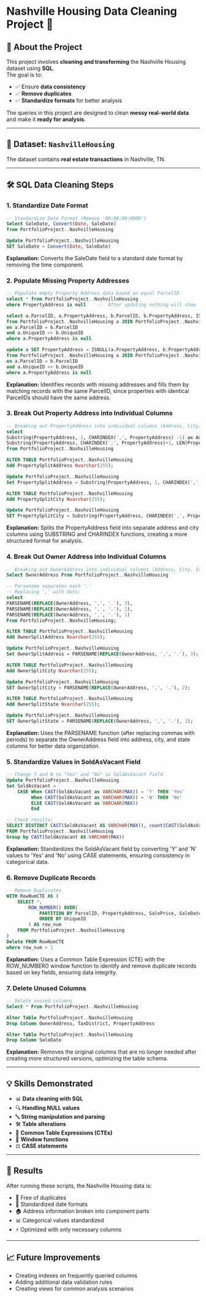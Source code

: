# Nashville Housing Data Cleaning Project 🏡

## 📌 About the Project
This project involves **cleaning and transforming** the Nashville Housing dataset using **SQL**.  
The goal is to:
- ✅ Ensure **data consistency**  
- ✅ **Remove duplicates**  
- ✅ **Standardize formats** for better analysis  

The queries in this project are designed to clean **messy real-world data** and make it **ready for analysis**.

---

## 📂 Dataset: `NashvilleHousing`
The dataset contains **real estate transactions** in Nashville, TN.

---

## 🛠️ SQL Data Cleaning Steps

### 1. Standardize Date Format
```sql
-- Standardize Date Format (Remove '00:00:00:0000')
Select SaleDate, Convert(Date, SaleDate)
from PortfolioProject..NashvilleHousing

Update PortfolioProject..NashvilleHousing
SET SaleDate = Convert(Date, SaleDate)
```
**Explanation:** Converts the SaleDate field to a standard date format by removing the time component.

### 2. Populate Missing Property Addresses
```sql
-- Populate empty Property Address data based on equal ParcelID
select * from PortfolioProject..NashvilleHousing 
where PropertyAddress is null    --  After updating nothing will show

select a.ParcelID, a.PropertyAddress, b.ParcelID, b.PropertyAddress, ISNULL(a.PropertyAddress, b.PropertyAddress)
from PortfolioProject..NashvilleHousing a JOIN PortfolioProject..NashvilleHousing b
on a.ParcelID = b.ParcelID
and a.UniqueID <> b.UniqueID
where a.PropertyAddress is null

update a SET PropertyAddress = ISNULL(a.PropertyAddress, b.PropertyAddress)
from PortfolioProject..NashvilleHousing a JOIN PortfolioProject..NashvilleHousing b
on a.ParcelID = b.ParcelID
and a.UniqueID <> b.UniqueID
where a.PropertyAddress is null
```
**Explanation:** Identifies records with missing addresses and fills them by matching records with the same ParcelID, since properties with identical ParcelIDs should have the same address.

### 3. Break Out Property Address into Individual Columns
```sql
-- Breaking out PropertyAddress into individual columns (Address, City) using Substring
select 
Substring(PropertyAddress, 1, CHARINDEX(',', PropertyAddress) -1) as Address,
Substring(PropertyAddress, CHARINDEX(',', PropertyAddress)+1, LEN(PropertyAddress)) as City
from PortfolioProject..NashvilleHousing 

ALTER TABLE PortfolioProject..NashvilleHousing 
Add PropertySplitAddress Nvarchar(255);

Update PortfolioProject..NashvilleHousing 
Set PropertySplitAddress = Substring(PropertyAddress, 1, CHARINDEX(',', PropertyAddress) -1) 

ALTER TABLE PortfolioProject..NashvilleHousing 
Add PropertySplitCity Nvarchar(255);

Update PortfolioProject..NashvilleHousing 
SET PropertySplitCity = Substring(PropertyAddress, CHARINDEX(',', PropertyAddress)+1, LEN(PropertyAddress)) 
```
**Explanation:** Splits the PropertyAddress field into separate address and city columns using SUBSTRING and CHARINDEX functions, creating a more structured format for analysis.

### 4. Break Out Owner Address into Individual Columns
```sql
-- Breaking out OwnerAddress into individual columns (Address, City, State) using Parsename
Select OwnerAddress From PortfolioProject..NashvilleHousing

-- Parsename separates each '.'
-- Replacing ',' with dots:
select 
PARSENAME(REPLACE(OwnerAddress, ',', '.'), 3),
PARSENAME(REPLACE(OwnerAddress, ',', '.'), 2),
PARSENAME(REPLACE(OwnerAddress, ',', '.'), 1)
From PortfolioProject..NashvilleHousing;

ALTER TABLE PortfolioProject..NashvilleHousing 
Add OwnerSplitAddress Nvarchar(255);

Update PortfolioProject..NashvilleHousing 
Set OwnerSplitAddress = PARSENAME(REPLACE(OwnerAddress, ',', '.'), 3);

ALTER TABLE PortfolioProject..NashvilleHousing 
Add OwnerSplitCity Nvarchar(255);

Update PortfolioProject..NashvilleHousing 
SET OwnerSplitCity = PARSENAME(REPLACE(OwnerAddress, ',', '.'), 2);

ALTER TABLE PortfolioProject..NashvilleHousing 
Add OwnerSplitState Nvarchar(255);

Update PortfolioProject..NashvilleHousing 
SET OwnerSplitState = PARSENAME(REPLACE(OwnerAddress, ',', '.'), 1);
```
**Explanation:** Uses the PARSENAME function (after replacing commas with periods) to separate the OwnerAddress field into address, city, and state columns for better data organization.

### 5. Standardize Values in SoldAsVacant Field
```sql
-- Change Y and N to "Yes" and "No" in SoldAsVacant field 
Update PortfolioProject..NashvilleHousing 
Set SoldAsVacant =
	CASE When CAST(SoldAsVacant as VARCHAR(MAX)) = 'Y' THEN 'Yes'
		 When CAST(SoldAsVacant as VARCHAR(MAX)) = 'N' THEN 'No'
		 ELSE CAST(SoldAsVacant as VARCHAR(MAX))
		 End

-- Check results:
SELECT DISTINCT CAST(SoldAsVacant AS VARCHAR(MAX)), count(CAST(SoldAsVacant AS VARCHAR(MAX)))
FROM PortfolioProject..NashvilleHousing
Group by CAST(SoldAsVacant AS VARCHAR(MAX))
```
**Explanation:** Standardizes the SoldAsVacant field by converting 'Y' and 'N' values to 'Yes' and 'No' using CASE statements, ensuring consistency in categorical data.

### 6. Remove Duplicate Records
```sql
-- Remove Duplicates
WITH RowNumCTE AS (
    SELECT *,
        ROW_NUMBER() OVER(
            PARTITION BY ParcelID, PropertyAddress, SalePrice, SaleDate, LegalReference
            ORDER BY UniqueID
        ) AS row_num
    FROM PortfolioProject..NashvilleHousing
)
Delete FROM RowNumCTE
where row_num > 1
```
**Explanation:** Uses a Common Table Expression (CTE) with the ROW_NUMBER() window function to identify and remove duplicate records based on key fields, ensuring data integrity.

### 7. Delete Unused Columns
```sql
-- Delete unused columns
Select * From PortfolioProject..NashvilleHousing

Alter Table PortfolioProject..NashvilleHousing
Drop Column OwnerAddress, TaxDistrict, PropertyAddress

Alter Table PortfolioProject..NashvilleHousing
Drop Column SaleDate
```
**Explanation:** Removes the original columns that are no longer needed after creating more structured versions, optimizing the table schema.

---

## 💡 Skills Demonstrated
- 📊 **Data cleaning with SQL**
- 🔍 **Handling NULL values**
- 🔤 **String manipulation and parsing**
- 🛠️ **Table alterations**
- 📑 **Common Table Expressions (CTEs)**
- 🔢 **Window functions**
- ⚖️ **CASE statements**

---

## 🔄 Results
After running these scripts, the Nashville Housing data is:
- 🧹 Free of duplicates
- 📆 Standardized date formats
- 🏠 Address information broken into component parts
- 📊 Categorical values standardized
- ⚡ Optimized with only necessary columns

---

## 📈 Future Improvements
- Creating indexes on frequently queried columns
- Adding additional data validation rules
- Creating views for common analysis scenarios
